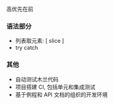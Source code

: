 高优先在前

### 语法部分

- 列表取元素: [ slice ]
- try catch

### 其他

- 自动测试木兰代码
- 项目搭建 CI, 包括单元和集成测试
- 基于例程和 API 文档的组织的开发环境